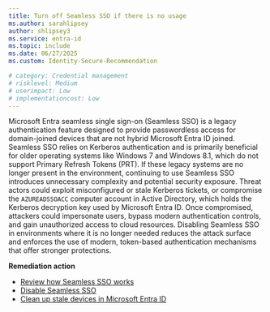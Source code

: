 ```yaml
---
title: Turn off Seamless SSO if there is no usage
ms.author: sarahlipsey
author: shlipsey3
ms.service: entra-id
ms.topic: include
ms.date: 06/27/2025
ms.custom: Identity-Secure-Recommendation

# category: Credential management
# risklevel: Medium
# userimpact: Low
# implementationcost: Low
---
```

Microsoft Entra seamless single sign-on (Seamless SSO) is a legacy authentication feature designed to provide passwordless access for domain-joined devices that are not hybrid Microsoft Entra ID joined. Seamless SSO relies on Kerberos authentication and is primarily beneficial for older operating systems like Windows 7 and Windows 8.1, which do not support Primary Refresh Tokens (PRT). If these legacy systems are no longer present in the environment, continuing to use Seamless SSO introduces unnecessary complexity and potential security exposure. Threat actors could exploit misconfigured or stale Kerberos tickets, or compromise the `AZUREADSSOACC` computer account in Active Directory, which holds the Kerberos decryption key used by Microsoft Entra ID. Once compromised, attackers could impersonate users, bypass modern authentication controls, and gain unauthorized access to cloud resources. Disabling Seamless SSO in environments where it is no longer needed reduces the attack surface and enforces the use of modern, token-based authentication mechanisms that offer stronger protections. 

**Remediation action**

- [Review how Seamless SSO works](../../identity/hybrid/connect/how-to-connect-sso-how-it-works.md)
- [Disable Seamless SSO](../../identity/hybrid/connect/how-to-connect-sso-faq.yml#how-can-i-disable-seamless-sso-)
- [Clean up stale devices in Microsoft Entra ID](../../identity/devices/manage-stale-devices.md)